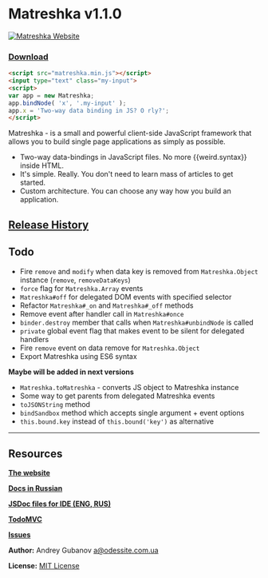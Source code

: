 # Matreshka v1.1.0

[![Matreshka Website](http://matreshka.io/img/mk5-logo_full-vert.svg)](http://matreshka.io)

### [Download](https://github.com/finom/matreshka/releases)

```html
<script src="matreshka.min.js"></script>
<input type="text" class="my-input">
<script>
var app = new Matreshka;
app.bindNode( 'x', '.my-input' );
app.x = 'Two-way data binding in JS? O rly?';
</script>
``` 

Matreshka - is a small and powerful client-side JavaScript framework that allows you to build single page applications as simply as possible.

* Two-way data-bindings in JavaScript files. No more {{weird.syntax}} inside HTML.
* It's simple. Really. You don't need to learn mass of articles to get started.
* Custom architecture. You can choose any way how you build an application.

## [Release History](https://github.com/finom/matreshka/releases)

## Todo
* Fire ``remove`` and ``modify`` when data key is removed from ``Matreshka.Object`` instance (``remove``, ``removeDataKeys``)
* ``force`` flag for ``Matreshka.Array`` events
* ``Matreshka#off`` for delegated DOM events with specified selector
* Refactor ``Matreshka#_on`` and ``Matreshka#_off`` methods
* Remove event after handler call in ``Matreshka#once``
* ``binder.destroy`` member that calls when ``Matreshka#unbindNode`` is called
* ``private`` global event flag that makes event to be silent for delegated handlers
* Fire ``remove`` event on data remove for ``Matreshka.Object``
* Export Matreshka using ES6 syntax


**Maybe will be added in next versions**
* ``Matreshka.toMatreshka`` - converts JS object to Matreshka instance
* Some way to get parents from delegated Matreshka events
* ``toJSONString`` method
* ``bindSandbox`` method which accepts single argument + event options
* ``this.bound.key`` instead of ``this.bound('key')`` as alternative

------------------------------------

## Resources
[**The website**](http://matreshka.io)

[**Docs in Russian**](http://ru.matreshka.io/)

[**JSDoc files for IDE (ENG, RUS)**](https://github.com/finom/matreshka_docs)

[**TodoMVC**](https://github.com/finom/matreshka_todomvc)

[**Issues**](https://github.com/finom/matreshka/issues)

**Author:** Andrey Gubanov <a@odessite.com.ua>

**License:** [MIT License](https://raw.github.com/finom/matreshka/master/LICENSE)



